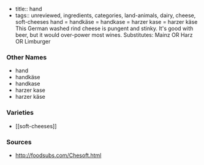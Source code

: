 - title:: hand
- tags:: unreviewed, ingredients, categories, land-animals, dairy, cheese, soft-cheeses
hand = handkäse = handkase = harzer kase = harzer käse This German washed rind cheese is pungent and stinky. It's good with beer, but it would over-power most wines. Substitutes: Mainz OR Harz OR Limburger

### Other Names

* hand
* handkäse
* handkase
* harzer kase
* harzer käse

### Varieties

* [[soft-cheeses]]

### Sources
* http://foodsubs.com/Chesoft.html
